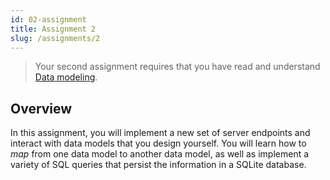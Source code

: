 ```yaml
---
id: 02-assignment
title: Assignment 2
slug: /assignments/2
---
```


> Your second assignment requires that you have read and understand
> [Data modeling](./02-lesson.md).

## Overview

In this assignment, you will implement a new set of server endpoints
and interact with data models that you design yourself. You will learn
how to *map* from one data model to another data model, as well as
implement a variety of SQL queries that persist the information in a
SQLite database.
